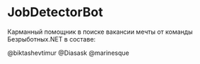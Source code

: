 # JobDetectorBot
Карманный помощник в поиске вакансии мечты от команды Безрыботных.NET в составе:
 
@biktashevtimur
@Diasask
@marinesque
